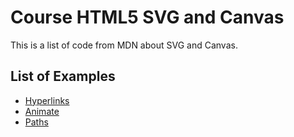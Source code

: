 # Course HTML5 SVG and Canvas

This is a list of code from MDN about SVG and Canvas.

## List of Examples

- [Hyperlinks](hyperlinks.html)
- [Animate](animate.html)
- [Paths](path.html)